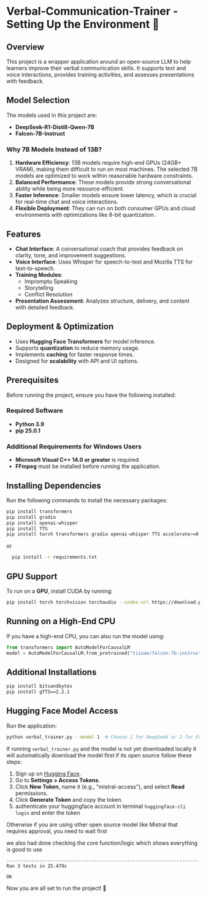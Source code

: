 # Verbal-Communication-Trainer - Setting Up the Environment 🚀

## Overview
This project is a wrapper application around an open-source LLM to help learners improve their verbal communication skills. It supports text and voice interactions, provides training activities, and assesses presentations with feedback.

## Model Selection
The models used in this project are:
- **DeepSeek-R1-Distill-Qwen-7B**
- **Falcon-7B-Instruct**

### Why 7B Models Instead of 13B?
1. **Hardware Efficiency**: 13B models require high-end GPUs (24GB+ VRAM), making them difficult to run on most machines. The selected 7B models are optimized to work within reasonable hardware constraints.
2. **Balanced Performance**: These models provide strong conversational ability while being more resource-efficient.
3. **Faster Inference**: Smaller models ensure lower latency, which is crucial for real-time chat and voice interactions.
4. **Flexible Deployment**: They can run on both consumer GPUs and cloud environments with optimizations like 8-bit quantization.

## Features
- **Chat Interface**: A conversational coach that provides feedback on clarity, tone, and improvement suggestions.
- **Voice Interface**: Uses Whisper for speech-to-text and Mozilla TTS for text-to-speech.
- **Training Modules**:
  - Impromptu Speaking
  - Storytelling
  - Conflict Resolution
- **Presentation Assessment**: Analyzes structure, delivery, and content with detailed feedback.

## Deployment & Optimization
- Uses **Hugging Face Transformers** for model inference.
- Supports **quantization** to reduce memory usage.
- Implements **caching** for faster response times.
- Designed for **scalability** with API and UI options.



## Prerequisites
Before running the project, ensure you have the following installed:

### Required Software
- **Python 3.9**
- **pip 25.0.1**

### Additional Requirements for Windows Users
- **Microsoft Visual C++ 14.0 or greater** is required.
- **FFmpeg** must be installed before running the application.

## Installing Dependencies
Run the following commands to install the necessary packages:

```sh
pip install transformers
pip install gradio
pip install openai-whisper
pip install TTS
pip install torch transformers gradio openai-whisper TTS accelerate>=0.26.0
```
or 
 ```bash
   pip install -r requirements.txt
 ```

## GPU Support
To run on a **GPU**, install CUDA by running:
```sh
pip install torch torchvision torchaudio --index-url https://download.pytorch.org/whl/cu121
```

## Running on a High-End CPU
If you have a high-end CPU, you can also run the model using:
```python
from transformers import AutoModelForCausalLM
model = AutoModelForCausalLM.from_pretrained("tiiuae/falcon-7b-instruct", device_map="cpu")
```

## Additional Installations
```sh
pip install bitsandbytes
pip install gTTS==2.2.1
```

## Hugging Face Model Access

Run the application:
   ```bash
   python verbal_trainer.py --model 1  # Choose 1 for DeepSeek or 2 for Falcon
   ```
If running `verbal_trainer.py` and the model is not yet downloaded locally it will automatically download the model first if its open source
follow these steps:
1. Sign up on [Hugging Face](https://huggingface.co/).
2. Go to **Settings > Access Tokens**.
3. Click **New Token**, name it (e.g., "mistral-access"), and select **Read** permissions.
4. Click **Generate Token** and copy the token.
5. authenticate your huggingface account in terminal ```huggingface-cli login``` and enter the token

Otherwise if you are using other open source model like Mistral that requires approval, you need to wait first

we also had done checking the core function/logic which shows everything is good to use
``` 
----------------------------------------------------------------------
Ran 3 tests in 25.479s

OK
```


Now you are all set to run the project! 🚀

